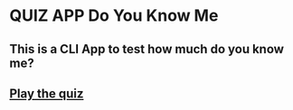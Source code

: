 # QUIZ APP Do You Know Me
## This is a CLI App to test how much do you know me?

## [Play the quiz](https://replit.com/@DeepakChoudha17/Do-you-know-me-CLI-Quiz-App?v=1)
